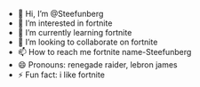 - 👋 Hi, I’m @Steefunberg
- 👀 I’m interested in fortnite
- 🌱 I’m currently learning fortnite
- 💞️ I’m looking to collaborate on fortnite
- 📫 How to reach me fortnite name-Steefunberg
- 😄 Pronouns: renegade raider, lebron james
- ⚡ Fun fact: i like fortnite

<!---
Steefunberg/Steefunberg is a ✨ special ✨ repository because its `README.md` (this file) appears on your GitHub profile.
You can click the Preview link to take a look at your changes.
--->

